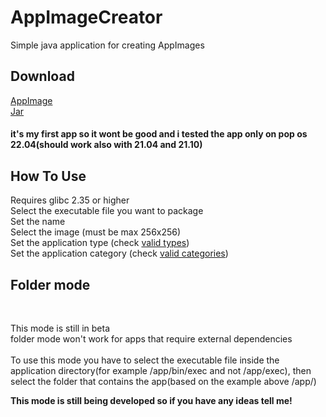 <!DOCTYPE html>
<html>
<head>
</head>
<body>
<h1>AppImageCreator</h1>
<p>Simple java application for creating AppImages</p>
  
  <h2>Download</h2>
  
<a href="https://github.com/SalaniLeo/AppImageCreator/releases/download/v1.0/appimage-creator-v1.0-x86_64.AppImage" target="_blank" rel="noopener"> AppImage</a><br> 
  <a href="https://github.com/SalaniLeo/AppImageCreator/releases/download/v1.0/AppImage-Creator.jar" target="_blank" rel="noopener"> Jar</a><br> 
  
  <h4>it's my first app so it wont be good and i tested the app only on pop os 22.04(should work also with 21.04 and 21.10)<h4>
  
  <h2>How To Use</h2>
  
   <p>Requires glibc 2.35 or higher <br> 
    Select the executable file you want to package <br> 
    Set the name <br> Select the image (must be max 256x256) <br> 
    Set the application type (check <a href="https://specifications.freedesktop.org/desktop-entry-spec/desktop-entry-spec-latest.html" target="_blank"> valid types</a>)<br> 
     Set the application category (check <a href="https://specifications.freedesktop.org/menu-spec/menu-spec-1.0.html#category-registry" target="_blank">  valid categories</a>) <br> 
    
  <h2>Folder mode</h2> <br>
  <p> This mode is still in beta <br> 
    folder mode won't work for apps that require external dependencies 
    <br> <br> 
    To use this mode you have to select the executable file inside the application directory(for example /app/bin/exec and not /app/exec), then select the     folder that contains the app(based on the example above /app/)
  
  <b>This mode is still being developed so if you have any ideas tell me!<b>
  
 </p>

  
  </body>
</html>

